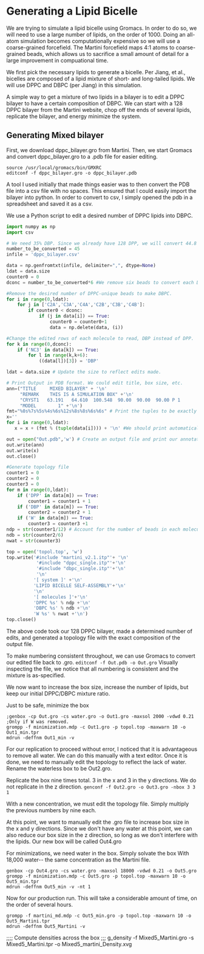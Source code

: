 # Generating a Lipid Bicelle

We are trying to simulate a lipid bicelle using Gromacs. In order to do so, we
will need to use a large number of lipids, on the order of 1000. Doing an
all-atom simulation becomes computationally expensive so we will use a coarse-grained
forcefield. The Martini forcefield maps 4:1 atoms to coarse-grained beads,
which allows us to sacrifice a small amount of detail for a large improvement in
compuational time.

We first pick the necessary lipids to generate a bicelle. Per Jiang, et al.,
bicelles are composed of a lipid mixture of short- and long-tailed lipids.
We will use DPPC and DBPC (per Jiang) in this simulation.

A simple way to get a mixture of two lipids in a bilayer is to edit a DPPC
bilayer to have a certain composition of DBPC. We can start with a 128 DPPC
bilayer from the Martini website, chop off the ends of several lipids, replicate
the bilayer, and energy minimize the system.

## Generating Mixed bilayer
First, we download dppc_bilayer.gro from Martini. Then, we start Gromacs and
convert dppc_bilayer.gro to a .pdb file for easier editing.
```
source /usr/local/gromacs/bin/GMXRC
editconf -f dppc_bilayer.gro -o dppc_bilayer.pdb
```
A tool I used initially that made things easier was to then convert the PDB file
into a csv file with no spaces. This ensured that I could easily import the
bilayer into python. In order to convert to csv, I simply opened the pdb in a
spreadsheet and saved it as a csv.

We use a Python script to edit a desired number of DPPC lipids into DBPC.
```python
import numpy as np
import csv

# We need 35% DBP. Since we already have 128 DPP, we will convert 44.8 ~ 45 or 35% to DBP.
number_to_be_converted = 45
infile = 'dppc_bilayer.csv'

data = np.genfromtxt(infile, delimiter=",", dtype=None)
ldat = data.size
counter0 = 0
dconc = number_to_be_converted*6 #We remove six beads to convert each DPPC to DBPC

#Remove the desired number of DPPC-unique beads to make DBPC.
for i in range(0,ldat):
    for j in ['C2A','C3A','C4A','C2B','C3B','C4B']:
        if counter0 < dconc:
            if (j in data[i]) == True:
                counter0 = counter0+1
                data = np.delete(data, (i))

#Change the edited rows of each molecule to read, DBP instead of DPP.
for k in range(0,dconc):
    if ('NC3' in data[k]) == True:
        for l in range(k,k+6):
            ((data[l])[3]) = 'DBP'

ldat = data.size # Update the size to reflect edits made.

# Print Output in PDB format. We could edit title, box size, etc.
ann=("TITLE     MIXED BILAYER" + '\n'
     "REMARK    THIS IS A SIMULATION BOX" +'\n'
     "CRYST1   63.191   64.610  100.548  90.00  90.00  90.00 P 1           1" +'\n'
     "MODEL        1" +'\n')
fmt="%0s%7s%5s%4s%6s%12s%8s%8s%6s%6s" # Print the tuples to be exactly spaced as pdb.
x=''
for i in range(0,ldat):
   x = x + (fmt % (tuple(data[i]))) + '\n' #We should print automatically to PDB

out = open("Out.pdb",'w') # Create an output file and print our annotations/data
out.write(ann)
out.write(x)
out.close()

#Generate topology file
counter1 = 0
counter2 = 0
counter3 = 0
for m in range(0,ldat):
    if ('DPP' in data[m]) == True:
        counter1 = counter1 + 1
    if ('DBP' in data[m]) == True:
        counter2 = counter2 + 1
    if ('W' in data[m]) == True:
        counter3 = counter3 +1
ndp = str(counter1/12) # Account for the number of beads in each molecule.
ndb = str(counter2/6)
nwat = str(counter3)

top = open('topol.top', 'w')
top.write('#include "martini_v2.1.itp"'+ '\n'
           '#include "dppc_single.itp"'+'\n'
           '#include "dbpc_single.itp"'+'\n'
           '\n'
          '[ system ]' +'\n'
          'LIPID BICELLE SELF-ASSEMBLY'+'\n'
          '\n'
          '[ molecules ]'+'\n'
          'DPPC %s' % ndp +'\n'
          'DBPC %s' % ndb +'\n'
          'W %s' % nwat +'\n')
top.close()
```
The above code took our 128 DPPC bilayer, made a determined number of edits, and
generated a topology file with the exact composition of the output file.

To make numbering consistent throughout, we can use Gromacs to convert our
edited file back to .gro. `editconf -f Out.pdb -o Out.gro` Visually inspecting
the file, we notice that all numbering is consistent and the mixture is
as-specified.

We now want to increase the box size, increase the number of lipids, but keep
our initial DPPC/DBPC mixture ratio.

Just to be safe, minimize the box
```
;genbox -cp Out.gro -cs water.gro -o Out1.gro -maxsol 2000 -vdwd 0.21 ;Only if W was removed.
grompp -f minimization.mdp -c Out1.gro -p topol.top -maxwarn 10 -o Out1_min.tpr
mdrun -deffnm Out1_min -v
```
For our replication to proceed without error, I noticed that it is advantageous
to remove all water. We can do this manually with a text editor. Once it is done,
we need to manually edit the topology to reflect the lack of water. Rename the
waterless box to be Out2.gro.

Replicate the box nine times total. 3 in the x and 3 in the y directions. We
do not replicate in the z direction.
`genconf -f Out2.gro -o Out3.gro -nbox 3 3 1`

With a new concentration, we must edit the topology file. Simply multiply the
previous numbers by nine each.

At this point, we want to manually edit the .gro file to increase box size in the
x and y directions. Since we don't have any water at this point, we can also
reduce our box size in the z direction, so long as we don't interfere with the lipids.
Our new box will be called Out4.gro

For minimizations, we need water in the box. Simply solvate the box With 18,000
water-- the same concentration as the Martini file.
```
genbox -cp Out4.gro -cs water.gro -maxsol 18000 -vdwd 0.21 -o Out5.gro
grompp -f minimization.mdp -c Out5.gro -p topol.top -maxwarn 10 -o Out5_min.tpr
mdrun -deffnm Out5_min -v -nt 1
```
Now for our production run. This will take a considerable amount of time, on
the order of several hours.
```
grompp -f martini_md.mdp -c Out5_min.gro -p topol.top -maxwarn 10 -o Out5_Martini.tpr
mdrun -deffnm Out5_Martini -v
```
;;;; Compute densities across the box
;;; g_density -f Mixed5_Martini.gro -s Mixed5_Martini.tpr -o Mixed5_martini_Density.xvg
